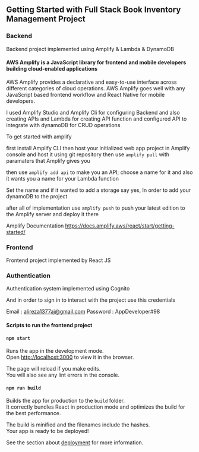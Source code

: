 ## Getting Started with Full Stack Book Inventory Management Project

### Backend

Backend project implemented using Amplify & Lambda & DynamoDB

#### AWS Amplify is a JavaScript library for frontend and mobile developers building cloud-enabled applications
AWS Amplify provides a declarative and easy-to-use interface across different categories of cloud operations. AWS Amplify goes well with any JavaScript based frontend workflow and React Native for mobile developers.

I used Amplify Studio and Amplify Cli for configuring Backend and also creating APIs and Lambda for creating API function 
and configured API to integrate with dynamoDB for CRUD operations

To get started with amplify 

first install Amplify CLI then host your initialized web app project in Amplify console and host it using git repository
then use ``` amplify pull ``` with paramaters that Amplify gives you 

then use ``` amplify add api ``` to make you an API; choose a name for it 
and also it wants you a name for your Lambda function 

Set the name and if it wanted to add a storage say yes, In order to add your dynamoDB to the project 

after all of implementation use ``` amplify push ``` to push your latest edition to the Amplify server and deploy it there

Amplify Documentation
https://docs.amplify.aws/react/start/getting-started/

### Frontend

Frontend project implemented by React JS

### Authentication

Authentication system implemented using Cognito 

And in order to sign in to interact with the project use this credentials

Email : alireza1377aj@gmail.com
Password : AppDeveloper#98

#### Scripts to run the frontend project

#### `npm start`

Runs the app in the development mode.\
Open [http://localhost:3000](http://localhost:3000) to view it in the browser.

The page will reload if you make edits.\
You will also see any lint errors in the console.

#### `npm run build`

Builds the app for production to the `build` folder.\
It correctly bundles React in production mode and optimizes the build for the best performance.

The build is minified and the filenames include the hashes.\
Your app is ready to be deployed!

See the section about [deployment](https://facebook.github.io/create-react-app/docs/deployment) for more information.
